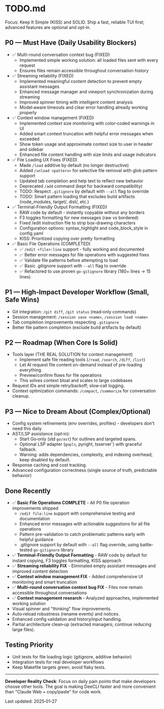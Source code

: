 # TODO.md

Focus: Keep It Simple (KISS) and SOLID. Ship a fast, reliable TUI first; advanced features are optional and opt‑in.

## P0 — Must Have (Daily Usability Blockers)
- ✅ Multi-round conversation context bug (FIXED)
  - Implemented simple working solution: all loaded files sent with every request
  - Ensures files remain accessible throughout conversation history
- ✅ Streaming reliability (FIXED)
  - Implemented meaningful content detection to prevent empty assistant messages
  - Enhanced message manager and viewport synchronization during streaming
  - Improved spinner timing with intelligent content analysis
  - Model‑aware timeouts and clear error handling already working properly
- ✅ Context window management (FIXED)
  - Implemented context size monitoring with color-coded warnings in UI
  - Added smart context truncation with helpful error messages when exceeded
  - Show token usage and approximate context size to user in header and sidebar
  - Enhanced file content handling with size limits and usage indicators
- ✅ File Loading UX Fixes (FIXED)
  - Made `/load` additive by default (no longer destructive)
  - Added `/unload <pattern>` for selective file removal with glob pattern support
  - Updated tab completion and help text to reflect new behavior
  - Deprecated `/add` command (kept for backward compatibility)
  - TODO: Respect `.gitignore` by default with `--all` flag to override
  - TODO: Smart pattern loading that excludes build artifacts (node_modules, target/, dist/, etc.)
- ✅ Terminal-Friendly Output Formatting (FIXED)
  - RAW code by default - instantly copyable without any borders
  - F3 toggles formatting for new messages (raw vs bordered)
  - Fixed /edit instruction file to strip box-drawing characters
  - Configuration options: syntax_highlight and code_block_style in config.yaml
  - KISS: Prioritized copying over pretty formatting
- ✅ Basic File Operations (COMPLETED)
  - ✅ `/edit <file>:line` support - fully working and documented
  - ✅ Better error messages for file operations with suggested fixes
  - ✅ Validate file patterns before attempting to load
  - ✅ Basic .gitignore support with `--all` flag to override
  - ✅ Refactored to use proven `go-gitignore` library (180+ lines → 15 lines)

## P1 — High‑Impact Developer Workflow (Small, Safe Wins)
- Git integration: `/git diff`, `/git status` (read‑only commands)
- Session management: `/session save <name>`, `/session load <name>`
- Tab completion improvements respecting `.gitignore`
- Better file pattern completion (exclude build artifacts by default)

## P2 — Roadmap (When Core Is Solid)
- Tools layer (THE REAL SOLUTION for context management)
  - Implement safe file reading tools (`/read`, `/search`, `/diff`, `/list`)
  - Let AI request file content on-demand instead of pre-loading everything
  - Preview/confirm flows for file operations
  - This solves context bloat and scales to large codebases
- Request IDs and simple retry/backoff; slow‑call logging.
- Context optimization commands: `/compact`, `/summarize` for conversation cleanup.

## P3 — Nice to Dream About (Complex/Optional)
- Config system refinements (env overrides, profiles) - developers don't need this daily
- AST/LSP assistance (opt‑in):
  - Start Go‑only (std `go/ast`) for outlines and targeted spans.
  - Optional LSP adapter (`gopls`, pyright, tsserver`) with graceful fallback.
  - Warning: adds dependencies, complexity, and indexing overhead; keep disabled by default.
- Response caching and cost tracking.
- Advanced configuration correctness (single source of truth, predictable behavior)

## Done Recently
- ✅ **Basic File Operations COMPLETE** - All P0 file operation improvements shipped
  - `/edit file:line` support with comprehensive testing and documentation
  - Enhanced error messages with actionable suggestions for all file operations
  - Pattern pre-validation to catch problematic patterns early with helpful guidance
  - .gitignore support by default with `--all` flag override, using battle-tested `go-gitignore` library
- ✅ **Terminal-Friendly Output Formatting** - RAW code by default for instant copying, F3 toggles formatting, KISS approach
- ✅ **Streaming reliability FIX** - Eliminated empty assistant messages and improved content detection
- ✅ **Context window management FIX** - Added comprehensive UI monitoring and smart truncation
- ✅ **Multi-round conversation context bug FIX** - Files now remain accessible throughout conversations
- ✅ **Context management research** - Analyzed approaches, implemented working solution
- Visual spinner and "thinking" flow improvements.
- Auto‑reload robustness (rename events) and notices.
- Enhanced config validation and history/input handling.
- Partial architecture clean‑up (extracted managers; continue reducing large files).

## Testing Priority
- Unit tests for file loading logic (gitignore, additive behavior)
- Integration tests for real developer workflows
- Keep Makefile targets green; avoid flaky tests.

---

**Developer Reality Check**: Focus on daily pain points that make developers choose other tools. The goal is making DeeCLI faster and more convenient than "Claude Web + copy/paste" for code work.

Last updated: 2025‑01‑27